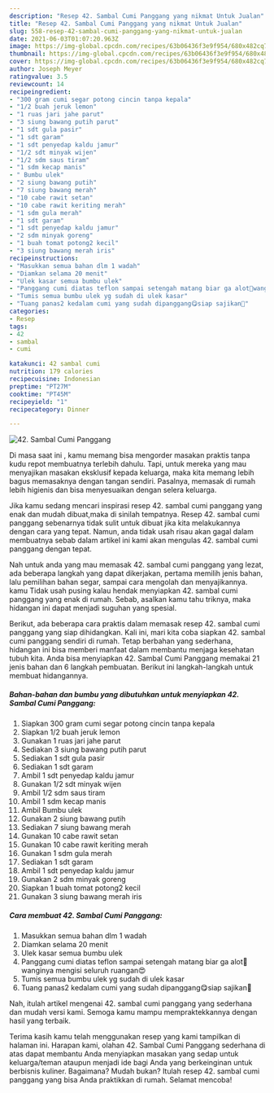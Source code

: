 ```yaml
---
description: "Resep 42. Sambal Cumi Panggang yang nikmat Untuk Jualan"
title: "Resep 42. Sambal Cumi Panggang yang nikmat Untuk Jualan"
slug: 558-resep-42-sambal-cumi-panggang-yang-nikmat-untuk-jualan
date: 2021-06-03T01:07:20.963Z
image: https://img-global.cpcdn.com/recipes/63b06436f3e9f954/680x482cq70/42-sambal-cumi-panggang-foto-resep-utama.jpg
thumbnail: https://img-global.cpcdn.com/recipes/63b06436f3e9f954/680x482cq70/42-sambal-cumi-panggang-foto-resep-utama.jpg
cover: https://img-global.cpcdn.com/recipes/63b06436f3e9f954/680x482cq70/42-sambal-cumi-panggang-foto-resep-utama.jpg
author: Joseph Meyer
ratingvalue: 3.5
reviewcount: 14
recipeingredient:
- "300 gram cumi segar potong cincin tanpa kepala"
- "1/2 buah jeruk lemon"
- "1 ruas jari jahe parut"
- "3 siung bawang putih parut"
- "1 sdt gula pasir"
- "1 sdt garam"
- "1 sdt penyedap kaldu jamur"
- "1/2 sdt minyak wijen"
- "1/2 sdm saus tiram"
- "1 sdm kecap manis"
- " Bumbu ulek"
- "2 siung bawang putih"
- "7 siung bawang merah"
- "10 cabe rawit setan"
- "10 cabe rawit keriting merah"
- "1 sdm gula merah"
- "1 sdt garam"
- "1 sdt penyedap kaldu jamur"
- "2 sdm minyak goreng"
- "1 buah tomat potong2 kecil"
- "3 siung bawang merah iris"
recipeinstructions:
- "Masukkan semua bahan dlm 1 wadah"
- "Diamkan selama 20 menit"
- "Ulek kasar semua bumbu ulek"
- "Panggang cumi diatas teflon sampai setengah matang biar ga alot🤤wanginya mengisi seluruh ruangan😍"
- "Tumis semua bumbu ulek yg sudah di ulek kasar"
- "Tuang panas2 kedalam cumi yang sudah dipanggang😋siap sajikan🤤"
categories:
- Resep
tags:
- 42
- sambal
- cumi

katakunci: 42 sambal cumi 
nutrition: 179 calories
recipecuisine: Indonesian
preptime: "PT27M"
cooktime: "PT45M"
recipeyield: "1"
recipecategory: Dinner

---
```



![42. Sambal Cumi Panggang](https://img-global.cpcdn.com/recipes/63b06436f3e9f954/680x482cq70/42-sambal-cumi-panggang-foto-resep-utama.jpg)

Di masa  saat ini , kamu memang bisa mengorder masakan praktis tanpa kudu repot membuatnya terlebih dahulu. Tapi, untuk mereka yang mau menyajikan masakan eksklusif kepada keluarga, maka kita memang lebih bagus memasaknya dengan tangan sendiri. Pasalnya, memasak di rumah lebih higienis dan bisa menyesuaikan dengan selera keluarga.

Jika kamu sedang mencari inspirasi resep 42. sambal cumi panggang yang enak dan mudah dibuat,maka di sinilah tempatnya. Resep 42. sambal cumi panggang  sebenarnya tidak sulit untuk dibuat jika kita melakukannya dengan cara yang tepat. Namun, anda tidak usah risau akan gagal dalam membuatnya 
sebab dalam artikel ini kami akan mengulas 42. sambal cumi panggang dengan tepat.  



Nah untuk anda yang mau memasak 42. sambal cumi panggang yang lezat, ada beberapa langkah yang dapat dikerjakan, pertama memilih jenis bahan, lalu pemilihan bahan segar, sampai cara mengolah dan menyajikannya. kamu Tidak usah pusing kalau hendak menyiapkan 42. sambal cumi panggang yang enak di rumah. Sebab, asalkan kamu  tahu triknya, maka hidangan ini dapat menjadi suguhan yang spesial.

Berikut, ada beberapa cara praktis  dalam memasak resep 42. sambal cumi panggang yang siap dihidangkan. Kali ini, mari kita coba siapkan 42. sambal cumi panggang sendiri di rumah. Tetap berbahan yang sederhana, hidangan ini bisa memberi manfaat dalam membantu menjaga kesehatan tubuh kita. Anda bisa menyiapkan 42. Sambal Cumi Panggang memakai 21 jenis bahan dan 6 langkah pembuatan. Berikut ini langkah-langkah untuk membuat hidangannya.

<!--inarticleads1-->

##### Bahan-bahan dan bumbu yang dibutuhkan untuk menyiapkan 42. Sambal Cumi Panggang:

1. Siapkan 300 gram cumi segar potong cincin tanpa kepala
1. Siapkan 1/2 buah jeruk lemon
1. Gunakan 1 ruas jari jahe parut
1. Sediakan 3 siung bawang putih parut
1. Sediakan 1 sdt gula pasir
1. Sediakan 1 sdt garam
1. Ambil 1 sdt penyedap kaldu jamur
1. Gunakan 1/2 sdt minyak wijen
1. Ambil 1/2 sdm saus tiram
1. Ambil 1 sdm kecap manis
1. Ambil  Bumbu ulek
1. Gunakan 2 siung bawang putih
1. Sediakan 7 siung bawang merah
1. Gunakan 10 cabe rawit setan
1. Gunakan 10 cabe rawit keriting merah
1. Gunakan 1 sdm gula merah
1. Sediakan 1 sdt garam
1. Ambil 1 sdt penyedap kaldu jamur
1. Gunakan 2 sdm minyak goreng
1. Siapkan 1 buah tomat potong2 kecil
1. Gunakan 3 siung bawang merah iris




<!--inarticleads2-->

##### Cara membuat 42. Sambal Cumi Panggang:

1. Masukkan semua bahan dlm 1 wadah
1. Diamkan selama 20 menit
1. Ulek kasar semua bumbu ulek
1. Panggang cumi diatas teflon sampai setengah matang biar ga alot🤤wanginya mengisi seluruh ruangan😍
1. Tumis semua bumbu ulek yg sudah di ulek kasar
1. Tuang panas2 kedalam cumi yang sudah dipanggang😋siap sajikan🤤




Nah, itulah artikel mengenai  42. sambal cumi panggang  yang sederhana dan mudah versi kami. Semoga kamu mampu mempraktekkannya dengan hasil yang terbaik. 

Terima kasih kamu telah menggunakan resep yang kami tampilkan di halaman ini. Harapan kami, olahan  42. Sambal Cumi Panggang sederhana di atas dapat membantu Anda menyiapkan masakan yang sedap untuk keluarga/teman ataupun menjadi ide bagi Anda yang berkeinginan untuk berbisnis kuliner. Bagaimana? Mudah bukan? Itulah resep 42. sambal cumi panggang yang bisa Anda praktikkan di rumah. Selamat mencoba!

